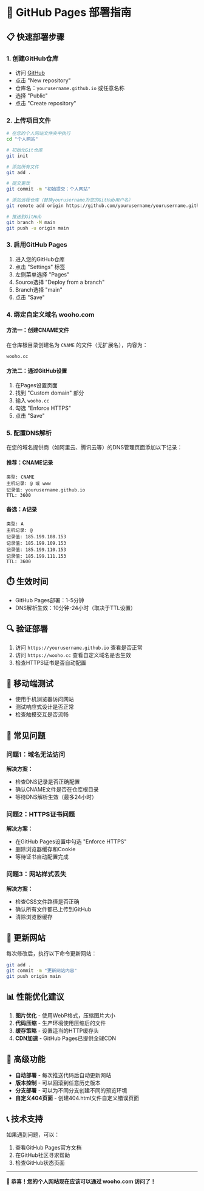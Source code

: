 # 🚀 GitHub Pages 部署指南

## 📋 快速部署步骤

### 1. 创建GitHub仓库
- 访问 [GitHub](https://github.com)
- 点击 "New repository"
- 仓库名：`yourusername.github.io` 或任意名称
- 选择 "Public"
- 点击 "Create repository"

### 2. 上传项目文件
```bash
# 在您的个人网站文件夹中执行
cd "个人网站"

# 初始化Git仓库
git init

# 添加所有文件
git add .

# 提交更改
git commit -m "初始提交：个人网站"

# 添加远程仓库（替换yourusername为您的GitHub用户名）
git remote add origin https://github.com/yourusername/yourusername.github.io.git

# 推送到GitHub
git branch -M main
git push -u origin main
```

### 3. 启用GitHub Pages
1. 进入您的GitHub仓库
2. 点击 "Settings" 标签
3. 左侧菜单选择 "Pages"
4. Source选择 "Deploy from a branch"
5. Branch选择 "main"
6. 点击 "Save"

### 4. 绑定自定义域名 wooho.com

#### 方法一：创建CNAME文件
在仓库根目录创建名为 `CNAME` 的文件（无扩展名），内容为：
```
wooho.cc
```

#### 方法二：通过GitHub设置
1. 在Pages设置页面
2. 找到 "Custom domain" 部分
3. 输入 `wooho.cc`
4. 勾选 "Enforce HTTPS"
5. 点击 "Save"

### 5. 配置DNS解析
在您的域名提供商（如阿里云、腾讯云等）的DNS管理页面添加以下记录：

#### 推荐：CNAME记录
```
类型: CNAME
主机记录: @ 或 www
记录值: yourusername.github.io
TTL: 3600
```

#### 备选：A记录
```
类型: A
主机记录: @
记录值: 185.199.108.153
记录值: 185.199.109.153
记录值: 185.199.110.153
记录值: 185.199.111.153
TTL: 3600
```

## ⏱️ 生效时间
- GitHub Pages部署：1-5分钟
- DNS解析生效：10分钟-24小时（取决于TTL设置）

## 🔍 验证部署
1. 访问 `https://yourusername.github.io` 查看是否正常
2. 访问 `https://wooho.cc` 查看自定义域名是否生效
3. 检查HTTPS证书是否自动配置

## 📱 移动端测试
- 使用手机浏览器访问网站
- 测试响应式设计是否正常
- 检查触摸交互是否流畅

## 🚨 常见问题

### 问题1：域名无法访问
**解决方案：**
- 检查DNS记录是否正确配置
- 确认CNAME文件是否在仓库根目录
- 等待DNS解析生效（最多24小时）

### 问题2：HTTPS证书问题
**解决方案：**
- 在GitHub Pages设置中勾选 "Enforce HTTPS"
- 删除浏览器缓存和Cookie
- 等待证书自动配置完成

### 问题3：网站样式丢失
**解决方案：**
- 检查CSS文件路径是否正确
- 确认所有文件都已上传到GitHub
- 清除浏览器缓存

## 🔄 更新网站
每次修改后，执行以下命令更新网站：
```bash
git add .
git commit -m "更新网站内容"
git push origin main
```

## 📊 性能优化建议
1. **图片优化** - 使用WebP格式，压缩图片大小
2. **代码压缩** - 生产环境使用压缩后的文件
3. **缓存策略** - 设置适当的HTTP缓存头
4. **CDN加速** - GitHub Pages已提供全球CDN

## 🌟 高级功能
- **自动部署** - 每次推送代码后自动更新网站
- **版本控制** - 可以回滚到任意历史版本
- **分支部署** - 可以为不同分支创建不同的预览环境
- **自定义404页面** - 创建404.html文件自定义错误页面

## 📞 技术支持
如果遇到问题，可以：
1. 查看GitHub Pages官方文档
2. 在GitHub社区寻求帮助
3. 检查GitHub状态页面

---

**🎉 恭喜！您的个人网站现在应该可以通过 wooho.com 访问了！**
